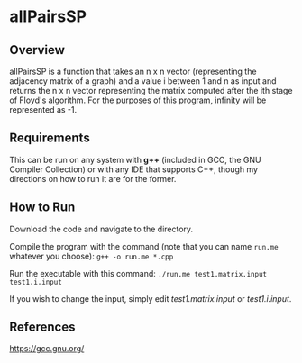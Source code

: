 # allPairsSP

## Overview
allPairsSP is a function that takes an n x n vector (representing the adjacency matrix of a graph) and a value i between 1 and n as input and returns the n x n vector representing the matrix computed after the ith stage of Floyd's algorithm. For the purposes of this program, infinity will be represented as -1.

## Requirements
This can be run on any system with **g++** (included in GCC, the GNU Compiler Collection) or with any IDE that supports C++, though my directions on how to run it are for the former.

## How to Run
Download the code and navigate to the directory.

Compile the program with the command (note that you can name `run.me` whatever you choose):
`g++ -o run.me *.cpp`

Run the executable with this command:
`./run.me test1.matrix.input test1.i.input`

If you wish to change the input, simply edit *test1.matrix.input* or *test1.i.input*.

## References
https://gcc.gnu.org/